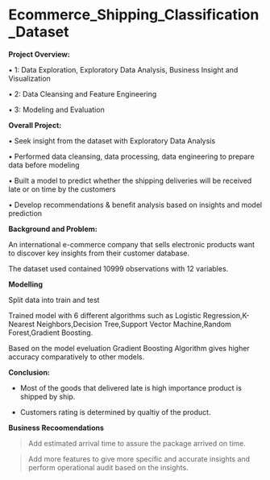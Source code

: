 # Ecommerce_Shipping_Classification_Dataset

**Project Overview:**

• 1: Data Exploration, Exploratory Data Analysis, Business Insight and Visualization

• 2: Data Cleansing and Feature Engineering

• 3: Modeling and Evaluation

**Overall Project:**

• Seek insight from the dataset with Exploratory Data Analysis

• Performed data cleansing, data processing, data engineering to prepare data before modeling

• Built a model to predict whether the shipping deliveries will be received late or on time by the customers

• Develop recommendations & benefit analysis based on insights and model prediction

**Background and Problem:**

An international e-commerce company that sells electronic products want to discover key insights from their customer database.

The dataset used contained 10999 observations with 12 variables.

**Modelling**

Split data into train and test

Trained model with 6 different algorithms such as Logistic Regression,K-Nearest Neighbors,Decision Tree,Support Vector Machine,Random Forest,Gradient Boosting.

Based on the model eveluation Gradient Boosting Algorithm gives higher accuracy comparatively to other models.

**Conclusion:**
* Most of the goods that delivered late is high importance product is shipped by ship.

* Customers rating is determined by qualtiy of the product.

**Business Recoomendations**

> Add estimated arrival time to assure the package arrived on time.

> Add more features to give more specific and accurate insights and perform operational audit based on the insights.
